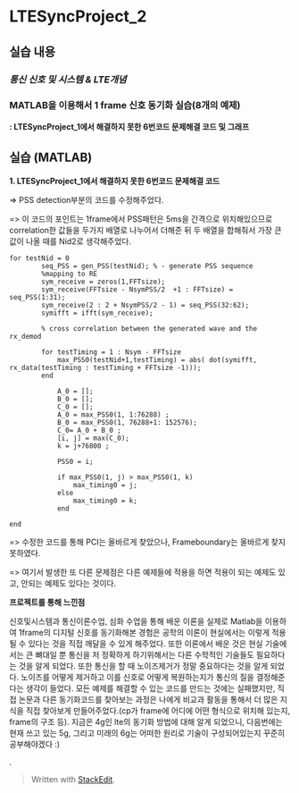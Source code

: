 # LTESyncProject_2
## 실습 내용
### ***통신 신호 및 시스템 & LTE개념***


### **MATLAB을 이용해서 1 frame 신호 동기화 실습(8개의 예제)**

**: LTESyncProject_1에서 해결하지 못한 6번코드 문제해결 코드 및 그래프**

## 실습 (MATLAB)

**1. LTESyncProject_1에서 해결하지 못한 6번코드 문제해결 코드**

=> PSS detection부분의 코드를 수정해주었다.

=> 이 코드의 포인트는 1frame에서 PSS패턴은 5ms을 간격으로 위치해있으므로 correlation한 값들을 두가지 배열로 나누어서 더해준 뒤 두 배열을 합해줘서 가장 큰 값이 나올 때를
Nid2로 생각해주었다.

```
for testNid = 0
        seq_PSS = gen_PSS(testNid); % - generate PSS sequence
        %mapping to RE
        sym_receive = zeros(1,FFTsize); 
        sym_receive(FFTsize - NsymPSS/2  +1 : FFTsize) = seq_PSS(1:31); 
        sym_receive(2 : 2 + NsymPSS/2 - 1) = seq_PSS(32:62);
        symifft = ifft(sym_receive);
        
        % cross correlation between the generated wave and the rx_demod
        
        for testTiming = 1 : Nsym - FFTsize
            max_PSS0(testNid+1,testTiming) = abs( dot(symifft, rx_data(testTiming : testTiming + FFTsize -1)));
        end 
        
            A_0 = [];
            B_0 = [];
            C_0 = [];
            A_0 = max_PSS0(1, 1:76288) ;
            B_0 = max_PSS0(1, 76288+1: 152576);
            C_0= A_0 + B_0 ;
            [i, j] = max(C_0);
            k = j+76800 ;
        
            PSS0 = i;
            
            if max_PSS0(1, j) > max_PSS0(1, k)
                max_timing0 = j;
            else
                max_timing0 = k;
            end
     
end

```


=> 수정한 코드를 통해 PCI는 올바르게 찾았으나, Frameboundary는 올바르게 찾지 못하였다.

=> 여기서 발생한 또 다른 문제점은 다른 예제들에 적용을 하면 적용이 되는 예제도 있고, 안되는 예제도 있다는 것이다.



**프로젝트를 통해 느낀점**

  신호및시스템과 통신이론수업, 심화 수업을 통해 배운 이론을 실제로 Matlab을 이용하여 1frame의 디지털 신호를 동기화해본 경험은 공학의 이론이 현실에서는 이렇게 적용될 수 있다는 것을
직접 깨달을 수 있게 해주었다. 또한 이론에서 배운 것은 현실 기술에서는 큰 뼈대일 뿐 통신을 저 정확하게 하기위해서는 다른 수학적인 기술들도 필요하다는 것을 알게 되었다.
  또한 통신을 할 때 노이즈제거가 정말 중요하다는 것을 알게 되었다. 노이즈를 어떻게 제거하고 이를 신호로 어떻게 복원하는지가 통신의 질을 결정해준다는 생각이 들었다.
모든 예제를 해결할 수 있는 코드를 만드는 것에는 실패했지만, 직접 논문과 다른 동기화코드를 찾아보는 과정은 나에게 비교과 활동을 통해서 더 많은 지식을 직접 찾아보게 만들어주었다.(cp가
frame에 어디에 어떤 형식으로 위치해 있는지, frame의 구조 등). 지금은 4g인 lte의 동기화 방법에 대해 알게 되었으니, 다음번에는 현재 쓰고 있는 5g, 그리고 미래의 6g는 어떠한 원리로 기술이 구성되어있는지 꾸준히 공부해야겠다 :)

.
> Written with [StackEdit](https://stackedit.io/).

